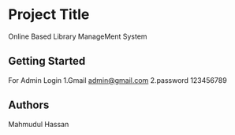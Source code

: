 # Project Title

Online Based Library ManageMent System

## Getting Started

For Admin Login
1.Gmail admin@gmail.com
2.password 123456789


## Authors

Mahmudul Hassan
